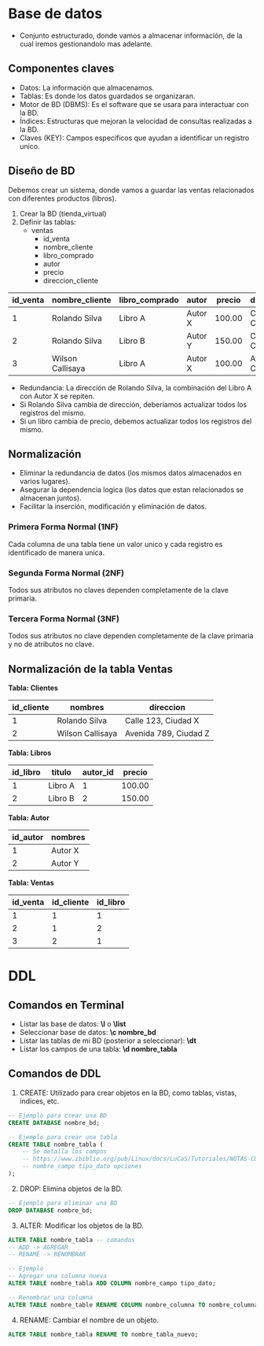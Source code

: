 # Base de datos

- Conjunto estructurado, donde vamos a almacenar
  información, de la cual iremos gestionandolo mas adelante.

## Componentes claves

- Datos: La información que almacenamos.
- Tablas: Es donde los datos guardados se organizaran.
- Motor de BD (DBMS): Es el software que se usara para interactuar con la BD.
- Índices: Estructuras que mejoran la velocidad de consultas realizadas a la BD.
- Claves (KEY): Campos especificos que ayudan a identificar un registro unico.

## Diseño de BD

Debemos crear un sistema, donde vamos a guardar las ventas relacionados con diferentes productos (libros).

1. Crear la BD (tienda_virtual)
2. Definir las tablas:
   - ventas
     - id_venta
     - nombre_cliente
     - libro_comprado
     - autor
     - precio
     - direccion_cliente

| id_venta | nombre_cliente   | libro_comprado | autor   | precio | direccion_cliente     |
| -------- | ---------------- | -------------- | ------- | ------ | --------------------- |
| 1        | Rolando Silva    | Libro A        | Autor X | 100.00 | Calle 123, Ciudad X   |
| 2        | Rolando Silva    | Libro B        | Autor Y | 150.00 | Calle 123, Ciudad X   |
| 3        | Wilson Callisaya | Libro A        | Autor X | 100.00 | Avenida 789, Ciudad Z |

- Redundancia: La dirección de Rolando Silva, la combinación del Libro A con Autor X se repiten.
- Si Rolando Silva cambia de dirección, deberiamos actualizar todos los registros del mismo.
- Si un libro cambia de precio, debemos actualizar todos los registros del mismo.

## Normalización

- Eliminar la redundancia de datos (los mismos datos almacenados en varios lugares).
- Asegurar la dependencia logica (los datos que estan relacionados se almacenan juntos).
- Facilitar la inserción, modificación y eliminación de datos.

### Primera Forma Normal (1NF)

Cada columna de una tabla tiene un valor unico y cada registro es identificado de manera unica.

### Segunda Forma Normal (2NF)

Todos sus atributos no claves dependen completamente de la clave primaria.

### Tercera Forma Normal (3NF)

Todos sus atributos no clave dependen completamente de la clave primaria y no de atributos no clave.

## Normalización de la tabla Ventas

**Tabla: Clientes**

| id_cliente | nombres          | direccion             |
| ---------- | ---------------- | --------------------- |
| 1          | Rolando Silva    | Calle 123, Ciudad X   |
| 2          | Wilson Callisaya | Avenida 789, Ciudad Z |

**Tabla: Libros**

| id_libro | titulo  | autor_id | precio |
| -------- | ------- | -------- | ------ |
| 1        | Libro A | 1        | 100.00 |
| 2        | Libro B | 2        | 150.00 |

**Tabla: Autor**

| id_autor | nombres |
| -------- | ------- |
| 1        | Autor X |
| 2        | Autor Y |

**Tabla: Ventas**

| id_venta | id_cliente | id_libro |
| -------- | ---------- | -------- |
| 1        | 1          | 1        |
| 2        | 1          | 2        |
| 3        | 2          | 1        |

# DDL

## Comandos en Terminal

- Listar las base de datos: **\l** o **\list**
- Seleccionar base de datos: **\c nombre_bd**
- Listar las tablas de mi BD (posterior a seleccionar): **\dt**
- Listar los campos de una tabla: **\d nombre_tabla**

## Comandos de DDL

1. CREATE: Utilizado para crear objetos en la BD, como tablas, vistas, indices, etc.

```sql
-- Ejemplo para crear una BD
CREATE DATABASE nombre_bd;

-- Ejemplo para crear una tabla
CREATE TABLE nombre_tabla (
    -- Se detalla los campos
    -- https://www.ibiblio.org/pub/Linux/docs/LuCaS/Tutoriales/NOTAS-CURSO-BBDD/notas-curso-BD/node134.html
    -- nombre_campo tipo_dato opciones
);
```

2. DROP: Elimina objetos de la BD.

```sql
-- Ejemplo para eliminar una BD
DROP DATABASE nombre_bd;
```

3. ALTER: Modificar los objetos de la BD.

```sql
ALTER TABLE nombre_tabla -- comandos
-- ADD -> AGREGAR
-- RENAME -> RENOMBRAR

-- Ejemplo
-- Agregar una columna nueva
ALTER TABLE nombre_tabla ADD COLUMN nombre_campo tipo_dato;

-- Renombrar una columna
ALTER TABLE nombre_table RENAME COLUMN nombre_columna TO nombre_columna_nuevo;
```

4. RENAME: Cambiar el nombre de un objeto.

```sql
ALTER TABLE nombre_tabla RENAME TO nombre_tabla_nuevo;
```
